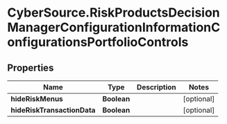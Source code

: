 # CyberSource.RiskProductsDecisionManagerConfigurationInformationConfigurationsPortfolioControls

## Properties
Name | Type | Description | Notes
------------ | ------------- | ------------- | -------------
**hideRiskMenus** | **Boolean** |  | [optional] 
**hideRiskTransactionData** | **Boolean** |  | [optional] 


